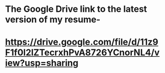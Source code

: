 # The Google Drive link to the latest version of my resume-
# https://drive.google.com/file/d/11z9F1f0I2lZTecrxhPvA8726YCnorNL4/view?usp=sharing
